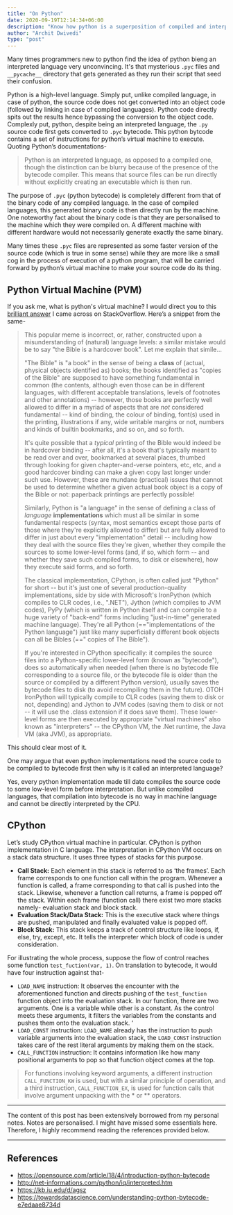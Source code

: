 ```yaml
---
title: "On Python"
date: 2020-09-19T12:14:34+06:00
description: "Know how python is a superposition of compiled and interpreted language."
author: "Archit Dwivedi"
type: "post"
---
```


Many times programmers new to python find the idea of python bieng an interpreted language very unconvincing. It's that mysterious `.pyc` files and `__pycache__` directory that gets generated as they run their script that seed their confusion.

Python is a high-level language. Simply put, unlike compiled language, in case of python, the source code does not get converted into an object code (followed by linking in case of compiled languages). Python code directly spits out the results hence bypassing the conversion to the object code. Complexly put, python, despite being an interpreted language, the `.py` source code first gets converted to `.pyc` bytecode. This python bytcode contains a set of instructions for python’s virtual machine to execute. Quoting Python’s documentations-

> Python is an interpreted language, as opposed to a compiled one, though the distinction can be blurry because of the presence of the bytecode compiler. This means that source files can be run directly without explicitly creating an executable which is then run.

The purpose of `.pyc` (python bytecode) is completely different from that of the binary code of any compiled language. In the case of compiled languages, this generated binary code is then directly run by the machine. One noteworthy fact about the binary code is that they are personalised to the machine which they were compiled on. A different machine with different hardware would not necessarily generate exactly the same binary.

Many times these `.pyc` files are represented as some faster version of the source code (which is true in some sense) while they are more like a small cog in the process of execution of a python program, that will be carried forward by python’s virtual machine to make your source code do its thing. 

## Python Virtual Machine (PVM)
If you ask me, what is python's virtual machine? I would direct you to this [brilliant answer](https://stackoverflow.com/a/2998544/11260811) I came across on StackOverflow. Here’s a snippet from the same-

> This popular meme is incorrect, or, rather, constructed upon a misunderstanding of (natural) language levels: a similar mistake would be to say "the Bible is a hardcover book". Let me explain that simile...
>
> "The Bible" is "a book" in the sense of being a **class** of (actual, physical objects identified as) books; the books identified as "copies of the Bible" are supposed to have something fundamental in common (the contents, although even those can be in different languages, with different acceptable translations, levels of footnotes and other annotations) -- however, those books are perfectly well allowed to differ in a myriad of aspects that are *not* considered fundamental -- kind of binding, the colour of binding, font(s) used in the printing, illustrations if any, wide writable margins or not, numbers and kinds of builtin bookmarks, and so on, and so forth.
>
> It's quite possible that a *typical* printing of the Bible would indeed be in hardcover binding -- after all, it's a book that's typically meant to be read over and over, bookmarked at several places, thumbed through looking for given chapter-and-verse pointers, etc, etc, and a good hardcover binding can make a given copy last longer under such use. However, these are mundane (practical) issues that cannot be used to determine whether a given actual book object is a copy of the Bible or not: paperback printings are perfectly possible!
>
> Similarly, Python is "a language" in the sense of defining a class of *language* **implementations** which must all be similar in some fundamental respects (syntax, most semantics except those parts of those where they're explicitly allowed to differ) but are fully allowed to differ in just about every "implementation" detail -- including how they deal with the source files they're given, whether they compile the sources to some lower-level forms (and, if so, which form -- and whether they save such compiled forms, to disk or elsewhere), how they execute said forms, and so forth.
>
> The classical implementation, CPython, is often called just "Python" for short -- but it's just one of several production-quality implementations, side by side with Microsoft's IronPython (which compiles to CLR codes, i.e., ".NET"), Jython (which compiles to JVM codes), PyPy (which is written in Python itself and can compile to a huge variety of "back-end" forms including "just-in-time" generated machine language). They're all Python (=="implementations of the Python language") just like many superficially different book objects can all be Bibles (==" copies of The Bible").
>
> If you're interested in CPython specifically: it compiles the source files into a Python-specific lower-level form (known as "bytecode"), does so automatically when needed (when there is no bytecode file corresponding to a source file, or the bytecode file is older than the source or compiled by a different Python version), usually saves the bytecode files to disk (to avoid recompiling them in the future). OTOH IronPython will typically compile to CLR codes (saving them to disk or not, depending) and Jython to JVM codes (saving them to disk or not -- it will use the .class extension if it does save them).
> These lower-level forms are then executed by appropriate "virtual machines" also known as "interpreters" -- the CPython VM, the .Net runtime, the Java VM (aka JVM), as appropriate.

This should clear most of it.

One may argue that even python implementations need the source code to be compiled to bytecode first then why is it called an interpreted language? 

Yes, every python implementation made till date compiles the source code to some low-level form before interpretation. But unlike compiled languages, that compilation into bytecode is no way in machine language and cannot be directly interpreted by the CPU.

## CPython

Let’s study CPython virtual machine in particular. CPython is python implementation in C language. The interpretation in CPython VM occurs on a stack data structure. It uses three types of stacks for this purpose.

- **Call Stack:** Each element in this stack is referred to as ‘the frames’. Each frame corresponds to one function call within the program. Whenever a function is called, a frame corresponding to that call is pushed into the stack. Likewise, whenever a function call returns, a frame is popped off the stack. Within each frame (function call) there exist two more stacks namely- evaluation stack and block stack.
- **Evaluation Stack/Data Stack:** This is the executive stack where things are pushed, manipulated and finally evaluated value is popped off.
- **Block Stack:** This stack keeps a track of control structure like loops, if, else, try, except, etc. It tells the interpreter which block of code is under consideration.

For illustrating the whole process, suppose the flow of control reaches some function `test_fuction(var, 1)`. On translation to bytecode, it would have four instruction against that-

- `LOAD_NAME` instruction: It observes the encounter with the aforementioned function and directs pushing of the `test_function` function object into the evaluation stack. In our function, there are two arguments. One is a variable while other is a constant. As the control meets these arguments, it filters the variables from the constants and pushes them onto the evaluation stack. ‘
- `LOAD_CONST` instruction: `LOAD_NAME` already has the instruction to push variable arguments into the evaluation stack, the `LOAD_CONST` instruction takes care of the rest literal arguments by making them on the stack.
- `CALL_FUNCTION` instruction: It contains information like how many positional arguments to pop so that function object comes at the top.

> For functions involving keyword arguments, a different instruction `CALL_FUNCTION_KW` is used, but with a similar principle of operation, and a third instruction, `CALL_FUNCTION_EX`, is used for function calls that involve argument unpacking with the * or ** operators.

---

The content of this post has been extensively borrowed from my personal notes. Notes are personalised. I might have missed some essentials here. Therefore, I highly recommend reading the references provided below.

---

## References

- https://opensource.com/article/18/4/introduction-python-bytecode
- http://net-informations.com/python/iq/interpreted.htm
- https://kb.iu.edu/d/agsz
- https://towardsdatascience.com/understanding-python-bytecode-e7edaae8734d
